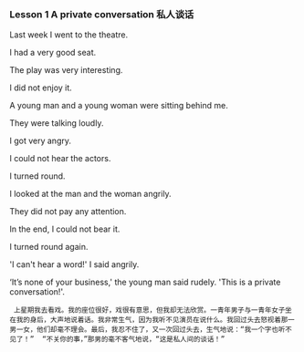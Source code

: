 ### Lesson 1 A private conversation 私人谈话

 Last week I went to the theatre. 

I had a very good seat.  

The play was very interesting.

 I did not enjoy it. 

A young man and a young woman were sitting behind me. 

They were talking loudly. 

I got very angry.

 I could not hear the actors.

 I turned round. 

I looked at the man and the woman angrily. 

They did not pay any attention.

 In the end, I could not bear it.

 I turned round again. 

'I can't hear a word!' I said angrily.  

‘It’s none of your business,' the young man said rudely. 'This is a private conversation!'.

```
 上星期我去看戏。我的座位很好，戏很有意思，但我却无法欣赏。一青年男子与一青年女子坐在我的身后，大声地说着话。我非常生气，因为我听不见演员在说什么。我回过头去怒视着那一男一女，他们却毫不理会。最后，我忍不住了，又一次回过头去，生气地说：“我一个字也听不见了！”  “不关你的事，”那男的毫不客气地说，“这是私人间的谈话！”
```



